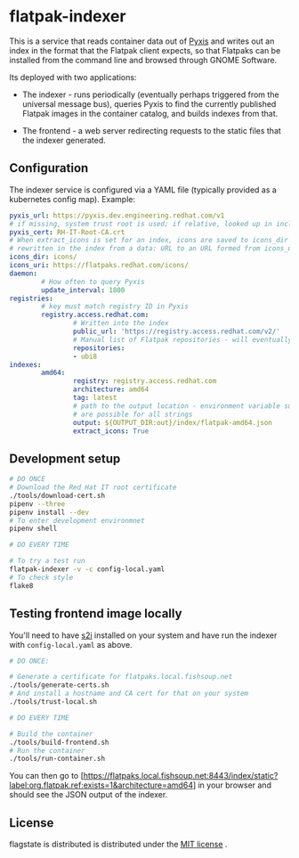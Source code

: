 flatpak-indexer
===============

This is a service that reads container data out of
[Pyxis](https://gitlab.cee.redhat.com/rad/pyxis) and writes out an
index in the format that the Flatpak client expects, so that Flatpaks
can be installed from the command line and browsed through GNOME
Software.

Its deployed with two applications:

 * The indexer - runs periodically (eventually perhaps triggered from the universal
   message bus), queries Pyxis to find the currently published Flatpak images
   in the container catalog, and builds indexes from that.

 * The frontend - a web server redirecting requests to the static files that the
   indexer generated.

Configuration
-------------

The indexer service is configured via a YAML file (typically provided as a kubernetes
config map). Example:

``` yaml
pyxis_url: https://pyxis.dev.engineering.redhat.com/v1
# if missing, system trust root is used; if relative, looked up in included certs
pyxis_cert: RH-IT-Root-CA.crt
# When extract_icons is set for an index, icons are saved to icons_dir and labels are
# rewritten in the index from a data: URL to an URL formed from icons_uri
icons_dir: icons/
icons_uri: https://flatpaks.redhat.com/icons/
daemon:
        # How often to query Pyxis
        update_interval: 1800
registries:
        # key must match registry ID in Pyxis
        registry.access.redhat.com:
                # Written into the index
                public_url: 'https://registry.access.redhat.com/v2/'
                # Manual list of Flatpak repositories - will eventually extract from Pyxis
                repositories:
                - ubi8
indexes:
        amd64:
                registry: registry.access.redhat.com
                architecture: amd64
                tag: latest
                # path to the output location - environment variable substitions
                # are possible for all strings
                output: ${OUTPUT_DIR:out}/index/flatpak-amd64.json
                extract_icons: True
```

Development setup
-----------------

``` sh
# DO ONCE
# Download the Red Hat IT root certificate
./tools/download-cert.sh
pipenv --three
pipenv install --dev
# To enter development environmnet
pipenv shell

# DO EVERY TIME

# To try a test run
flatpak-indexer -v -c config-local.yaml
# To check style
flake8
```

Testing frontend image locally
------------------------------

You'll need to have [s2i](https://github.com/openshift/source-to-image) installed on
your system and have run the indexer with `config-local.yaml` as above.

``` sh
# DO ONCE:

# Generate a certificate for flatpaks.local.fishsoup.net
./tools/generate-certs.sh
# And install a hostname and CA cert for that on your system
./tools/trust-local.sh

# DO EVERY TIME

# Build the container
./tools/build-frontend.sh
# Run the container
./tools/run-container.sh
```

You can then go to
[https://flatpaks.local.fishsoup.net:8443/index/static?label:org.flatpak.ref:exists=1&architecture=amd64]
in your browser and should see the JSON output of the indexer.

License
-------
flagstate is distributed is distributed under the [MIT license](LICENSE) .
